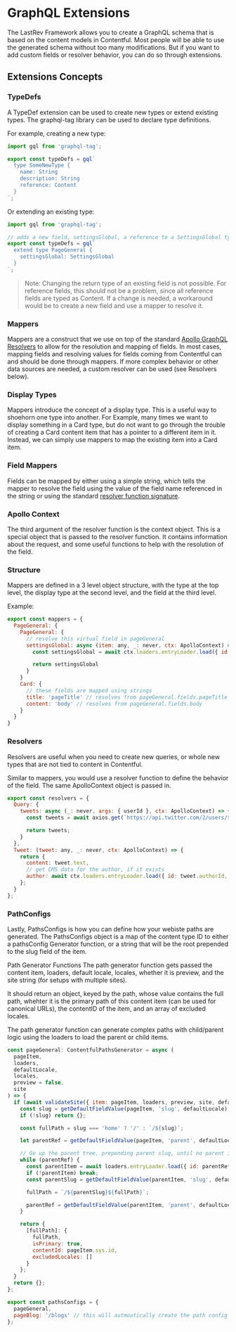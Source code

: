# GraphQL Extensions

The LastRev Framework allows you to create a GraphQL schema that is based on the content models in Contentful. Most people will be able to use the generated schema without too many modifications. But if you want to add custom fields or resolver behavior, you can do so through extensions.

## Extensions Concepts

### TypeDefs

A TypeDef extension can be used to create new types or extend existing types. The graphql-tag library can be used to declare type definitions.

For example, creating a new type:

```javascript
import gql from 'graphql-tag';

export const typeDefs = gql`
  type SomeNewType {
    name: String
    description: String
    reference: Content
  }
`;
```

Or extending an existing type:

```javascript
import gql from 'graphql-tag';

// adds a new field, settingsGlobal, a reference to a SettingsGlobal type to the PageGeneral type.
export const typeDefs = gql`
  extend type PageGeneral {
    settingsGlobal: SettingsGlobal
  }
`;
```

> Note: Changing the return type of an existing field is not possible. For reference fields, this should not be a problem, since all reference fields are typed as Content. If a change is needed, a workaround would be to create a new field and use a mapper to resolve it.

### Mappers

Mappers are a construct that we use on top of the standard [Apollo GraphQL Resolvers](https://www.apollographql.com/docs/apollo-server/data/resolvers/) to allow for the resolution and mapping of fields. In most cases, mapping fields and resolving values for fields coming from Contentful can and should be done through mappers. If more complex behavior or other data sources are needed, a custom resolver can be used (see Resolvers below).

### Display Types

Mappers introduce the concept of a display type. This is a useful way to shoehorn one type into another. For Example, many times we want to display something in a Card type, but do not want to go through the trouble of creating a Card content item that has a pointer to a different item in it. Instead, we can simply use mappers to map the existing item into a Card item.

### Field Mappers

Fields can be mapped by either using a simple string, which tells the mapper to resolve the field using the value of the field name referenced in the string or using the standard [resolver function signature](https://www.apollographql.com/docs/apollo-server/data/resolvers/#resolver-arguments).

### Apollo Context

The third argument of the resolver function is the context object. This is a special object that is passed to the resolver function. It contains information about the request, and some useful functions to help with the resolution of the field.

### Structure

Mappers are defined in a 3 level object structure, with the type at the top level, the display type at the second level, and the field at the third level.

Example:

```javascript
export const mappers = {
  PageGeneral: {
    PageGeneral: {
      // resolve this virtual field in pageGeneral
      settingsGlobal: async (item: any, _: never, ctx: ApolloContext) => {
        const settingsGlobal = await ctx.loaders.entryLoader.load({ id: process.env.CONTENTFUL_SETTINGS_ID, preview: !!ctx.preview});

        return settingsGlobal
      }
    }
    Card: {
      // these fields are mapped using strings
      title: 'pageTitle' // resolves from pageGeneral.fields.pageTitle
      content: 'body' // resolves from pageGeneral.fields.body
    }
  }
}
```

### Resolvers

Resolvers are useful when you need to create new queries, or whole new types that are not tied to content in Contentful.

Similar to mappers, you would use a resolver function to define the behavior of the field. The same ApolloContext object is passed in.

```javascript
export const resolvers = {
  Query: {
    tweets: async (_: never, args: { userId }, ctx: ApolloContext) => {
      const tweets = await axios.get(`https://api.twitter.com/2/users/${userId}/tweets`);

      return tweets;
    }
  },
  Tweet: (tweet: any, _: never, ctx: ApolloContext) => {
    return {
      content: tweet.text,
      // get CMS data for the author, if it exists
      author: await ctx.loaders.entryLoader.load({ id: tweet.authorId, preview: !!ctx.preview })
    };
  }
};
```

### PathConfigs

Lastly, PathsConfigs is how you can define how your webiste paths are generated. The PathsConfigs object is a map of the content type ID to either a pathsConfig Generator function, or a string that will be the root prepended to the slug field of the item.

Path Generator Functions The path generator function gets passed the content item, loaders, default locale, locales, whether it is preview, and the site string (for setups with multiple sites).

It should return an object, keyed by the path, whose value contains the full path, whehter it is the primary path of this content item (can be used for canonical URLs), the contentID of the item, and an array of excluded locales.

The path generator function can generate complex paths with child/parent logic using the loaders to load the parent or child items.

```javascript
const pageGeneral: ContentfulPathsGenerator = async (
  pageItem,
  loaders,
  defaultLocale,
  locales,
  preview = false,
  site
) => {
  if (await validateSite({ item: pageItem, loaders, preview, site, defaultLocale, locales })) {
    const slug = getDefaultFieldValue(pageItem, 'slug', defaultLocale);
    if (!slug) return {};

    const fullPath = slug === 'home' ? '/' : `/${slug}`;

    let parentRef = getDefaultFieldValue(pageItem, 'parent', defaultLocale);

    // Go up the parent tree, prepending parent slug, until no parent is found
    while (parentRef) {
      const parentItem = await loaders.entryLoader.load({ id: parentRef.sys.id, preview });
      if (!parentItem) break;
      const parentSlug = getDefaultFieldValue(parentItem, 'slug', defaultLocale);

      fullPath = `/${parentSlug}${fullPath}`;

      parentRef = getDefaultFieldValue(parentItem, 'parent', defaultLocale);
    }

    return {
      [fullPath]: {
        fullPath,
        isPrimary: true,
        contentId: pageItem.sys.id,
        excludedLocales: []
      }
    };
  }
  return {};
};

export const pathsConfigs = {
  pageGeneral,
  pageBlog: '/blogs' // this will autmoatically create the path config for each blog with this path: /blogs/{blog.fields.slug['en-US']}
};
```
